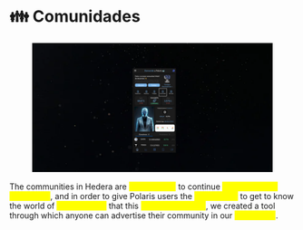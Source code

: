 # 👪 Comunidades

<figure><img src="../../../../../.gitbook/assets/image (1) (1) (1).png" alt=""><figcaption></figcaption></figure>

The communities in Hedera are <mark style="color:yellow;">fundamental</mark> to continue <mark style="color:yellow;">developing the ecosystem</mark>, and in order to give Polaris users the <mark style="color:yellow;">opportunity</mark> to get to know the world of <mark style="color:yellow;">opportunities</mark> that this <mark style="color:yellow;">ecosystem offers</mark>, we created a tool through which anyone can advertise their community in our <mark style="color:yellow;">application</mark>.
